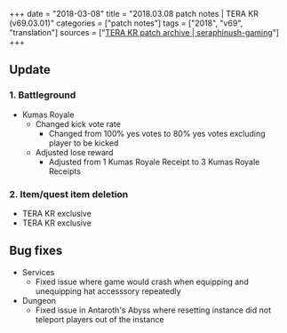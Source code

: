 +++
date = "2018-03-08"
title = "2018.03.08 patch notes | TERA KR (v69.03.01)"
categories = ["patch notes"]
tags = ["2018", "v69", "translation"]
sources = ["[TERA KR patch archive | seraphinush-gaming](/ko/patch/2018/v69-03-01)"]
+++

## Update

### **1.** Battleground
- Kumas Royale
  - Changed kick vote rate
    - Changed from 100% yes votes to 80% yes votes excluding player to be kicked
  - Adjusted lose reward
    - Adjusted from 1 Kumas Royale Receipt to 3 Kumas Royale Receipts

### **2.** Item/quest item deletion
- TERA KR exclusive
- TERA KR exclusive

## Bug fixes

- Services
  - Fixed issue where game would crash when equipping and unequipping hat accesssory repeatedly
- Dungeon
  - Fixed issue in Antaroth's Abyss where resetting instance did not teleport players out of the instance
